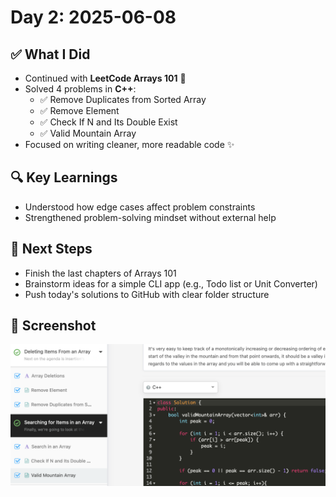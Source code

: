 # Day 2: 2025-06-08

## ✅ What I Did
- Continued with **LeetCode Arrays 101** 🧠
- Solved 4 problems in **C++**:
  - ✅ Remove Duplicates from Sorted Array
  - ✅ Remove Element
  - ✅ Check If N and Its Double Exist
  - ✅ Valid Mountain Array
- Focused on writing cleaner, more readable code ✨

## 🔍 Key Learnings
- Understood how edge cases affect problem constraints
- Strengthened problem-solving mindset without external help

## 🚧 Next Steps
- Finish the last chapters of Arrays 101
- Brainstorm ideas for a simple CLI app (e.g., Todo list or Unit Converter)
- Push today's solutions to GitHub with clear folder structure

## 📸 Screenshot
![Day 2 Screenshot](day2.png)
